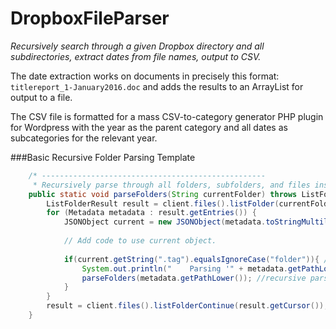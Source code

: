 # DropboxFileParser
*Recursively search through a given Dropbox directory and all subdirectories, extract dates from file names, output to CSV.*

The date extraction works on documents in precisely this format: 
`titlereport_1-January2016.doc`
and adds the results to an ArrayList for output to a file. 

The CSV file is formatted for a mass CSV-to-category generator PHP plugin for Wordpress with the year as the parent category and all dates as subcategories for the relevant year. 

###Basic Recursive Folder Parsing Template

```java
	/* --------------------------------------------------
	 * Recursively parse through all folders, subfolders, and files inside a given parent folder. */
	public static void parseFolders(String currentFolder) throws ListFolderErrorException, DbxException{
		ListFolderResult result = client.files().listFolder(currentFolder);
		for (Metadata metadata : result.getEntries()) {
			JSONObject current = new JSONObject(metadata.toStringMultiline());
			
			// Add code to use current object.
			
			if(current.getString(".tag").equalsIgnoreCase("folder")){ //Current object is a subdirectory
				System.out.println("	Parsing '" + metadata.getPathLower() + "' ...");
				parseFolders(metadata.getPathLower()); //recursive parse subdirectory call
			}
		}
		result = client.files().listFolderContinue(result.getCursor());
	}
```
